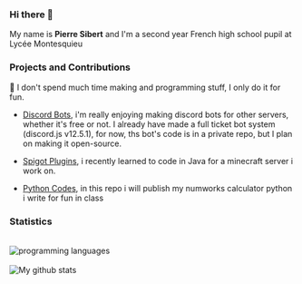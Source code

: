 ### Hi there 👋
My name is **Pierre Sibert** and I'm a second year French high school pupil at Lycée Montesquieu

### Projects and Contributions
📍 I don't spend much time making and programming stuff, I only do it for fun.

- [Discord Bots](https://github.com/Pierronus/discord-bots), i'm really enjoying making discord bots for other servers, whether it's free or not. I already have made a full  ticket bot system (discord.js v12.5.1), for now, ths bot's code is in a private repo, but I plan on making it open-source.

- [Spigot Plugins](https://github.com/Pierronus/spigot-plugins), i recently learned to code in Java for a minecraft server i work on.

- [Python Codes](https://github.com/Pierronus/numworks-python), in this repo i will publish my numworks calculator python i write for fun in class
     
### Statistics
<br>![programming languages](https://github-readme-stats.vercel.app/api/top-langs/?username=pierronus&hide=stars&theme=dark&show_icons=true&layout=compact)
<br />
<br />
![My github stats](https://github-readme-stats.vercel.app/api?username=pierronus&theme=dark&show_icons=true)
